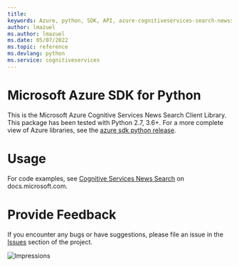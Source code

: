 ```yaml
---
title: 
keywords: Azure, python, SDK, API, azure-cognitiveservices-search-newssearch, cognitiveservices
author: lmazuel
ms.author: lmazuel
ms.date: 05/07/2022
ms.topic: reference
ms.devlang: python
ms.service: cognitiveservices
---
```

# Microsoft Azure SDK for Python

This is the Microsoft Azure Cognitive Services News Search Client Library.
This package has been tested with Python 2.7, 3.6+.
For a more complete view of Azure libraries, see the [azure sdk python release](https://aka.ms/azsdk/python/all).


# Usage




For code examples, see [Cognitive Services News Search](/python/api/overview/azure/cognitive-services) on docs.microsoft.com.


# Provide Feedback

If you encounter any bugs or have suggestions, please file an issue in the
[Issues](https://github.com/Azure/azure-sdk-for-python/issues)
section of the project. 


![Impressions](https://azure-sdk-impressions.azurewebsites.net/api/impressions/azure-sdk-for-python%2Fazure-cognitiveservices-search-newssearch%2FREADME.png)

